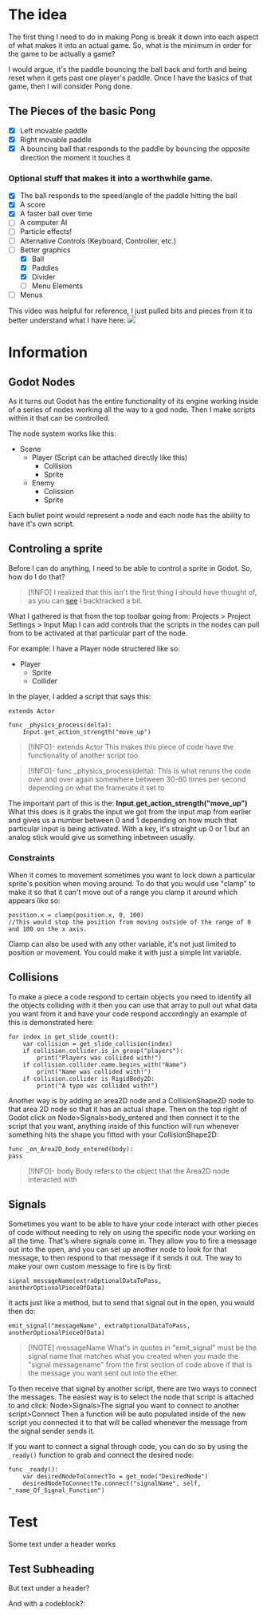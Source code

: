 # The idea
The first thing I need to do in making Pong is break it down into each aspect of what makes it into an actual game. So, what is the minimum in order for the game to be actually a game?

I would argue, it's the paddle bouncing the ball back and forth and being reset when it gets past one player's paddle. Once I have the basics of that game, then I will consider Pong done.

## The Pieces of the basic Pong
- [x] Left movable paddle
- [x] Right movable paddle
- [x] A bouncing ball that responds to the paddle by bouncing the opposite direction the moment it touches it

### Optional stuff that makes it into a worthwhile game.
- [x] The ball responds to the speed/angle of the paddle hitting the ball
- [x] A score
- [x] A faster ball over time
- [ ] A computer AI
- [ ] Particle effects!
- [ ] Alternative Controls (Keyboard, Controller, etc.)
- [ ] Better graphics
	- [x] Ball
	- [x] Paddles
	- [x] Divider
	- [ ] Menu Elements
- [ ] Menus

This video was helpful for reference, I just pulled bits and pieces from it to better understand what I have here:
![](https://www.youtube.com/Mc13Z2gboEk)
 
# Information

## Godot Nodes
As it turns out Godot has the entire functionality of its engine working inside of a series of nodes working all the way to a god node. Then I make scripts within it that can be controlled.

The node system works like this:
- Scene
	- Player (Script can be attached directly like this)
		- Collision
		- Sprite
	- Enemy
		- Colission
		- Sprite

Each bullet point would represent a node and each node has the ability to have it's own script.
## Controling a sprite
Before I can do anything, I need to be able to control a sprite in Godot. So, how do I do that?

> [!INFO]
> I realized that this isn't the first thing I should have thought of, as you can [see](#Godot%20Nodes) I backtracked a bit.

What I gathered is that from the top toolbar going from:
Projects > Project Settings > Input Map
I can add controls that the scripts in the nodes can pull from to be activated at that particular part of the node.

For example:
I have a Player node structered like so:
- Player
	- Sprite
	- Collider

In the player, I added a script that says this:
```gdscript
extends Actor

func _physics_process(delta):
	Input.get_action_strength("move_up")

```

>[!INFO]- extends Actor
>This makes this piece of code have the functionality of another script too.

>[!INFO]- func _physics_process(delta):
>This is what reruns the code over and over again somewhere between 30-60 times per second depending on what the framerate it set to

The important part of this is the: **Input.get_action_strength("move_up")**
What this does is it grabs the input we got from the input map from earlier and gives us a number between 0 and 1 depending on how much that particular input is being activated. With a key, it's straight up 0 or 1 but an analog stick would give us something inbetween usually.

### Constraints
When it comes to movement sometimes you want to lock down a particular sprite's position when moving around. To do that you would use "clamp" to make it so that it can't move out of a range you clamp it around which appears like so:
```gdscript
position.x = clamp(position.x, 0, 100)
//This would stop the position from moving outside of the range of 0 and 100 on the x axis.
```
Clamp can also be used with any other variable, it's not just limited to position or movement. You could make it with just a simple Int variable.

## Collisions
To make a piece a code respond to certain objects you need to identify all the objects colliding with it then you can use that array to pull out what data you want from it and have your code respond accordingly an example of this is demonstrated here:
```gdscript
for index in get_slide_count():
	var collision = get_slide_collision(index)
	if collision.collider.is_in_group("players"):
		print("Players was collided with!")
	if collision.collider.name.begins_with("Name")
		print("Name was collided with!")
	if collision.collider is RigidBody2D:
		print("A type was collided with!")	
```
Another way is by adding an area2D node and a CollisionShape2D node to that area 2D node so that it has an actual shape. Then on the top right of Godot click on Node>Signals>body_entered and then connect it to the script that you want, anything inside of this function will run whenever something hits the shape you fitted with your CollisionShape2D:
```gdscript
func _on_Area2D_body_entered(body):
pass
```

>[!INFO]- body
>Body refers to the object that the Area2D node interacted with

## Signals
Sometimes you want to be able to have your code interact with other pieces of code without needing to rely on using the specific node your working on all the time. That's where signals come in. They allow you to fire a message out into the open, and you can set up another node to look for that message, to then respond to that message if it sends it out. The way to make your own custom message to fire is by first:

```gdscript
signal messageName(extraOptionalDataToPass, anotherOptionalPieceOfData)
```
It acts just like a method, but to send that signal out in the open, you would then do:
```gdscript
emit_signal("messageName", extraOptionalDataToPass, anotherOptionalPieceOfData)
```

> [!NOTE] messageName
> What's in quotes in "emit_signal" must be the signal name that matches what you created when you made the "signal messagename" from the first section of code above if that is the message you want sent out into the ether.

To then receive that signal by another script, there are two ways to connect the messages. The easiest way is to select the node that script is attached to and click: 
Node>Signals>The signal you want to connect to another script>Connect
Then a function will be auto populated inside of the new script you connected it to that will be called whenever the message from the signal sender sends it.

If you want to connect a signal through code, you can do so by using the `_ready()` function to grab and connect the desired node:
```gdscript
func _ready():
    var desiredNodeToConnectTo = get_node("DesiredNode")
    desiredNodeToConnectTo.connect("signalName", self, "_name_Of_Signal_Function")
```

# Test
Some text under a header works
## Test Subheading
But text under a header?

And with a codeblock?:
```
```